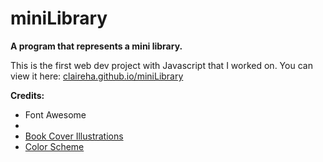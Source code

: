 # miniLibrary
**A program that represents a mini library.** 

This is the first web dev project with Javascript that I worked on.
You can view it here: [claireha.github.io/miniLibrary](https://claireha.github.io/miniLibrary/)

**Credits:** 
* Font Awesome
* 
* [Book Cover Illustrations](https://mymodernmet.com/rock-paper-books-classics-covers/)
* [Color Scheme](https://visme.co/blog/website-color-schemes/)
